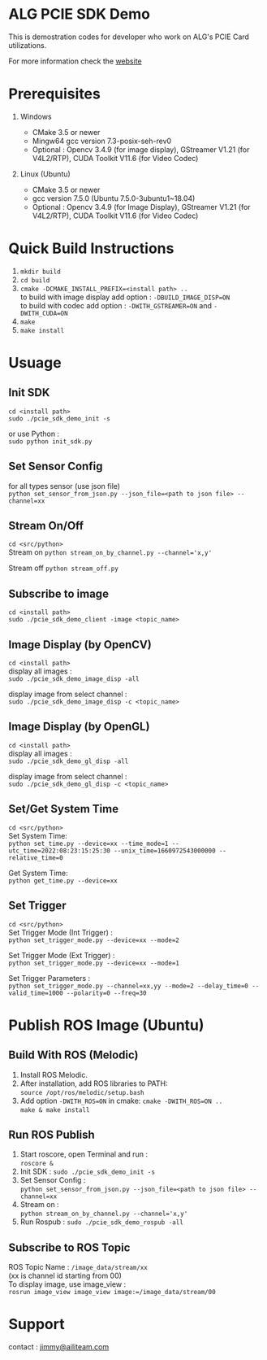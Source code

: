 ALG PCIE SDK Demo
====================================  

This is demostration codes for developer who work on ALG's PCIE Card utilizations.

For more information check the [website](https://aili-light.com)

# Prerequisites
1. Windows
   * CMake 3.5 or newer
   * Mingw64 gcc version 7.3-posix-seh-rev0
   * Optional : Opencv 3.4.9 (for image display), GStreamer V1.21 (for V4L2/RTP), CUDA Toolkit V11.6 (for Video Codec)  

2. Linux (Ubuntu)
   * CMake 3.5 or newer
   * gcc version 7.5.0 (Ubuntu 7.5.0-3ubuntu1~18.04)
   * Optional : Opencv 3.4.9 (for Image Display), GStreamer V1.21 (for V4L2/RTP), CUDA Toolkit V11.6 (for Video Codec)  

# Quick Build Instructions
1.  `mkdir build`  
2.  `cd build`  
3.  `cmake -DCMAKE_INSTALL_PREFIX=<install path> ..`  
    to build with image display add option : `-DBUILD_IMAGE_DISP=ON`   
    to build with codec add option : `-DWITH_GSTREAMER=ON` and `-DWITH_CUDA=ON`  
4.  `make`  
5.  `make install`  

# Usuage
Init SDK
------------------------------------
   `cd <install path>`  
   `sudo ./pcie_sdk_demo_init -s`   
   
   or use Python :  
   `sudo python init_sdk.py`  
   
Set Sensor Config
------------------------------------
   for all types sensor (use json file)  
   `python set_sensor_from_json.py --json_file=<path to json file> --channel=xx`  

Stream On/Off
------------------------------------
   `cd <src/python>`  
   Stream on
   `python stream_on_by_channel.py --channel='x,y'`  
   
   Stream off
   `python stream_off.py`  

Subscribe to image
------------------------------------
   `cd <install path>`  
   `sudo ./pcie_sdk_demo_client -image <topic_name>`  

Image Display (by OpenCV)  
------------------------------------
   `cd <install path>`  
   display all images :   
   `sudo ./pcie_sdk_demo_image_disp -all`   
   
   display image from select channel :  
   `sudo ./pcie_sdk_demo_image_disp -c <topic_name>`   

Image Display (by OpenGL)  
------------------------------------
   `cd <install path>`  
   display all images :   
   `sudo ./pcie_sdk_demo_gl_disp -all`   

   display image from select channel :  
   `sudo ./pcie_sdk_demo_gl_disp -c <topic_name>` 

Set/Get System Time
------------------------------------
   `cd <src/python>`  
   Set System Time:  
   `python set_time.py --device=xx --time_mode=1 --utc_time=2022:08:23:15:25:30 --unix_time=1660972543000000 --relative_time=0`  
   
   Get System Time:  
   `python get_time.py --device=xx`  

Set Trigger
------------------------------------
   `cd <src/python>`  
   Set Trigger Mode (Int Trigger) :  
   `python set_trigger_mode.py --device=xx --mode=2`  
   
   Set Trigger Mode (Ext Trigger) :  
   `python set_trigger_mode.py --device=xx --mode=1`  
   
   Set Trigger Parameters :  
   `python set_trigger_mode.py --channel=xx,yy --mode=2 --delay_time=0 --valid_time=1000 --polarity=0 --freq=30`  

# Publish ROS Image (Ubuntu)
Build With ROS (Melodic)
------------------------------------
1.   Install ROS Melodic.   
2.   After installation, add ROS libraries to PATH:  
     `source /opt/ros/melodic/setup.bash`  
3.   Add option `-DWITH_ROS=ON` in cmake:
     `cmake -DWITH_ROS=ON ..`  
     `make & make install`  

Run ROS Publish
------------------------------------
1.   Start roscore, open Terminal and run :  
     `roscore &`  
2.   Init SDK : 
     `sudo ./pcie_sdk_demo_init -s`  
3.   Set Sensor Config :  
     `python set_sensor_from_json.py --json_file=<path to json file> --channel=xx`  
4.   Stream on :  
     `python stream_on_by_channel.py --channel='x,y'`  
5.   Run Rospub : 
     `sudo ./pcie_sdk_demo_rospub -all`  

Subscribe to ROS Topic 
------------------------------------
ROS Topic Name : `/image_data/stream/xx`  
(xx is channel id starting from 00)  
To display image, use image_view :   
`rosrun image_view image_view image:=/image_data/stream/00`  

# Support
contact : jimmy@ailiteam.com

